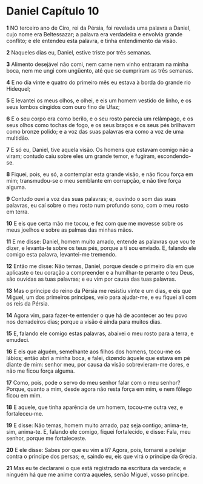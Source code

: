 # Daniel Capítulo 10

**1** 	NO terceiro ano de Ciro, rei da Pérsia, foi revelada uma palavra a Daniel, cujo nome era Beltessazar; a palavra era verdadeira e envolvia grande conflito; e ele entendeu esta palavra, e tinha entendimento da visão.

**2** 	Naqueles dias eu, Daniel, estive triste por três semanas.

**3** 	Alimento desejável não comi, nem carne nem vinho entraram na minha boca, nem me ungi com ungüento, até que se cumpriram as três semanas.

**4** 	E no dia vinte e quatro do primeiro mês eu estava à borda do grande rio Hidequel;

**5** 	E levantei os meus olhos, e olhei, e eis um homem vestido de linho, e os seus lombos cingidos com ouro fino de Ufaz;

**6** 	E o seu corpo era como berilo, e o seu rosto parecia um relâmpago, e os seus olhos como tochas de fogo, e os seus braços e os seus pés brilhavam como bronze polido; e a voz das suas palavras era como a voz de uma multidão.

**7** 	E só eu, Daniel, tive aquela visão. Os homens que estavam comigo não a viram; contudo caiu sobre eles um grande temor, e fugiram, escondendo-se.

**8** 	Fiquei, pois, eu só, a contemplar esta grande visão, e não ficou força em mim; transmudou-se o meu semblante em corrupção, e não tive força alguma.

**9** 	Contudo ouvi a voz das suas palavras; e, ouvindo o som das suas palavras, eu caí sobre o meu rosto num profundo sono, com o meu rosto em terra.

**10** 	E eis que certa mão me tocou, e fez com que me movesse sobre os meus joelhos e sobre as palmas das minhas mãos.

**11** 	E me disse: Daniel, homem muito amado, entende as palavras que vou te dizer, e levanta-te sobre os teus pés, porque a ti sou enviado. E, falando ele comigo esta palavra, levantei-me tremendo.

**12** 	Então me disse: Não temas, Daniel, porque desde o primeiro dia em que aplicaste o teu coração a compreender e a humilhar-te perante o teu Deus, são ouvidas as tuas palavras; e eu vim por causa das tuas palavras.

**13** 	Mas o príncipe do reino da Pérsia me resistiu vinte e um dias, e eis que Miguel, um dos primeiros príncipes, veio para ajudar-me, e eu fiquei ali com os reis da Pérsia.

**14** 	Agora vim, para fazer-te entender o que há de acontecer ao teu povo nos derradeiros dias; porque a visão é ainda para muitos dias.

**15** 	E, falando ele comigo estas palavras, abaixei o meu rosto para a terra, e emudeci.

**16** 	E eis que alguém, semelhante aos filhos dos homens, tocou-me os lábios; então abri a minha boca, e falei, dizendo àquele que estava em pé diante de mim: senhor meu, por causa da visão sobrevieram-me dores, e não me ficou força alguma.

**17** 	Como, pois, pode o servo do meu senhor falar com o meu senhor? Porque, quanto a mim, desde agora não resta força em mim, e nem fôlego ficou em mim.

**18** 	E aquele, que tinha aparência de um homem, tocou-me outra vez, e fortaleceu-me.

**19** 	E disse: Não temas, homem muito amado, paz seja contigo; anima-te, sim, anima-te. E, falando ele comigo, fiquei fortalecido, e disse: Fala, meu senhor, porque me fortaleceste.

**20** 	E ele disse: Sabes por que eu vim a ti? Agora, pois, tornarei a pelejar contra o príncipe dos persas; e, saindo eu, eis que virá o príncipe da Grécia.

**21** 	Mas eu te declararei o que está registrado na escritura da verdade; e ninguém há que me anime contra aqueles, senão Miguel, vosso príncipe.

